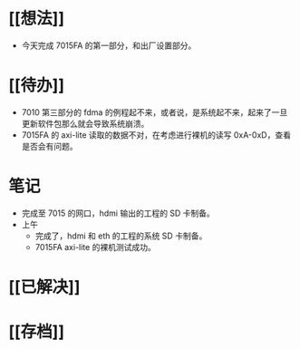 # [[想法]]
- 今天完成 7015FA 的第一部分，和出厂设置部分。
# [[待办]]
- 7010 第三部分的 fdma 的例程起不来，或者说，是系统起不来，起来了一旦更新软件包那么就会导致系统崩溃。
- 7015FA 的 axi-lite 读取的数据不对，在考虑进行裸机的读写 0xA-0xD，查看是否会有问题。
# 笔记
- 完成至 7015 的网口，hdmi 输出的工程的 SD 卡制备。
- 上午
	- 完成了，hdmi 和 eth 的工程的系统 SD 卡制备。
	- 7015FA axi-lite 的裸机测试成功。
# [[已解决]]

# [[存档]]